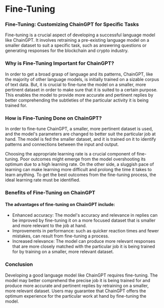 # Fine-Tuning

### Fine-Tuning: Customizing ChainGPT for Specific Tasks

Fine-tuning is a crucial aspect of developing a successful language model like ChainGPT. It involves retraining a pre-existing language model on a smaller dataset to suit a specific task, such as answering questions or generating responses for the blockchain and crypto industry.



### Why is Fine-Tuning Important for ChainGPT?

In order to get a broad grasp of language and its patterns, ChainGPT, like the majority of other language models, is initially trained on a sizable corpus of text data. But, it is crucial to fine-tune the model on a smaller, more pertinent dataset in order to make sure that it is suited to a certain purpose. This enables the model to provide more accurate and pertinent replies by better comprehending the subtleties of the particular activity it is being trained for.



### How is Fine-Tuning Done on ChainGPT?

In order to fine-tune ChainGPT, a smaller, more pertinent dataset is used, and the model's parameters are changed to better suit the particular job at hand. The model is fed the smaller dataset, and it is trained on it to identify patterns and connections between the input and output.&#x20;

Choosing the appropriate learning rate is a crucial component of fine-tuning. Poor outcomes might emerge from the model overshooting its optimum due to a high learning rate. On the other side, a sluggish pace of learning can make learning more difficult and prolong the time it takes to learn anything. To get the best outcomes from the fine-tuning process, the ideal learning rate must be identified.



### Benefits of Fine-Tuning on ChainGPT

#### The advantages of fine-tuning on ChainGPT include:&#x20;

* Enhanced accuracy: The model's accuracy and relevance in replies can be improved by fine-tuning it on a more focused dataset that is smaller and more relevant to the job at hand.&#x20;
* Improvements in performance: such as quicker reaction times and fewer mistakes, can result from fine-tuning a process.&#x20;
* Increased relevance: The model can produce more relevant responses that are more closely matched with the particular job it is being trained for by training on a smaller, more relevant dataset.



### Conclusion

Developing a good language model like ChainGPT requires fine-tuning. The model may better comprehend the precise job it is being trained for and produce more accurate and pertinent replies by retraining on a smaller, more relevant dataset. Users may guarantee that ChainGPT offers the optimum experience for the particular work at hand by fine-tuning the model.
